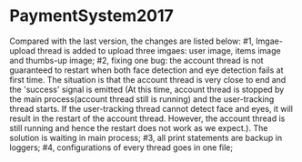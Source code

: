 # PaymentSystem2017
Compared with the last version, the changes are listed below:
#1, Imgae-upload thread is added to upload three imgaes: user image, items image and thumbs-up image;
#2, fixing one bug: the account thread is not guaranteed to restart when both face detection and eye detection fails at first time. The situation is that the account thread is very close to end and the 'success' signal is emitted (At this time, account thread is stopped by the main process(account thread still is running) and the user-tracking thread starts. If the user-tracking thread cannot detect face and eyes, it will result in the restart of the account thread. However, the account thread is still running and hence the restart does not work as we expect.). The solution is waiting in main process;
#3, all print statements are backup in loggers;
#4, configurations of every thread goes in one file;
